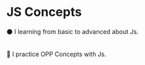 # JS Concepts

:black_circle: I learning from basic to advanced about Js.
##
:large_blue_circle: I practice OPP Concepts with Js. 
